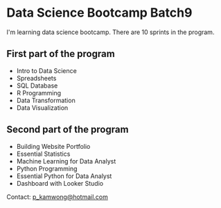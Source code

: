 # Data Science Bootcamp Batch9

I'm learning data science bootcamp. There are 10 sprints in the program.

## First part of the program

- Intro to Data Science
- Spreadsheets
- SQL Database
- R Programming
- Data Transformation
- Data Visualization

## Second part of the program

- Building Website Portfolio
- Essential Statistics
- Machine Learning for Data Analyst
- Python Programming
- Essential Python for Data Analyst
- Dashboard with Looker Studio

Contact: p_kamwong@hotmail.com
